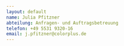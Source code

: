 ```yaml
---
layout: default
name: Julia Pfitzner
abteilung: Anfragen- und Auftragsbetreuung
telefon: +49 5531 9320-16
email: j.pfitzner@colorplus.de
---
```

